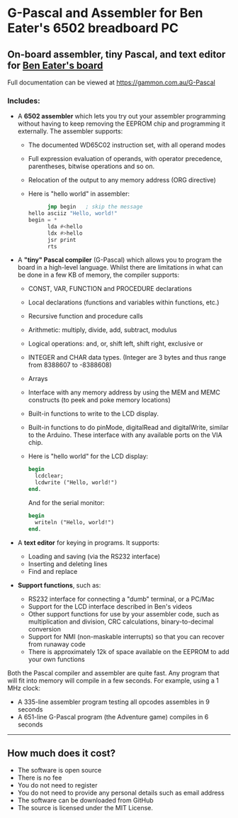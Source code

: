 # G-Pascal and Assembler for Ben Eater's 6502 breadboard PC

## On-board assembler, tiny Pascal, and text editor for [Ben Eater's board](https://eater.net/6502)

Full documentation can be viewed at <https://gammon.com.au/G-Pascal>


### Includes:

* A **6502 assembler** which lets you try out your assembler programming without having to keep removing the EEPROM chip and programming it externally. The assembler supports:
    * The documented WD65C02 instruction set, with all operand modes
    * Full expression evaluation of operands, with operator precedence, parentheses, bitwise operations and so on.
    * Relocation of the output to any memory address (ORG directive)
    * Here is "hello world" in assembler:


        ```asm
              jmp begin   ; skip the message
        hello asciiz "Hello, world!"
        begin = *
              lda #<hello
              ldx #>hello
              jsr print
              rts
        ```

* A **"tiny" Pascal compiler** (G-Pascal) which allows you to program the board in a high-level language. Whilst there are limitations in what can be done in a few KB of memory, the compiler supports:
    * CONST, VAR, FUNCTION and PROCEDURE declarations
    * Local declarations (functions and variables within functions, etc.)
    * Recursive function and procedure calls
    * Arithmetic: multiply, divide, add, subtract, modulus
    * Logical operations: and, or, shift left, shift right, exclusive or
    * INTEGER and CHAR data types. (Integer are 3 bytes and thus range from 8388607 to -8388608)
    * Arrays
    * Interface with any memory address by using the MEM and MEMC constructs (to peek and poke memory locations)
    * Built-in functions to write to the LCD display.
    * Built-in functions to do pinMode, digitalRead and digitalWrite, similar to the Arduino. These interface with any available ports on the VIA chip.

    * Here is "hello world" for the LCD display:


        ```pas
        begin
          lcdclear;
          lcdwrite ("Hello, world!")
        end.
        ```

        And for the serial monitor:

        ```pas
        begin
          writeln ("Hello, world!")
        end.
        ```

* A **text editor** for keying in programs. It supports:
    * Loading and saving (via the RS232 interface)
    * Inserting and deleting lines
    * Find and replace

* **Support functions**, such as:
    * RS232 interface for connecting a "dumb" terminal, or a PC/Mac
    * Support for the LCD interface described in Ben's videos
    * Other support functions for use by your assembler code, such as multiplication and division, CRC calculations, binary-to-decimal conversion
    * Support for NMI (non-maskable interrupts) so that you can recover from runaway code
    * There is approximately 12k of space available on the EEPROM to add your own functions

Both the Pascal compiler and assembler are quite fast. Any program that will fit into memory will compile in a few seconds. For example, using a 1 MHz clock:

* A 335-line assembler program testing all opcodes assembles in 9 seconds
* A 651-line G-Pascal program (the Adventure game) compiles in 6 seconds

---

## How much does it cost?

* The software is open source
* There is no fee
* You do not need to register
* You do not need to provide any personal details such as email address
* The software can be downloaded from GitHub
* The source is licensed under the MIT License.


